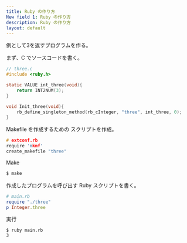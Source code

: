 ```yaml
---
title: Ruby の作り方
New field 1: Ruby の作り方
description: Ruby の作り方
layout: default
---
```


例として3を返すプログラムを作る。

まず、C でソースコードを書く。

```c
// three.c
#include <ruby.h>

static VALUE int_three(void){
    return INT2NUM(3);
}

void Init_three(void){
    rb_define_singleton_method(rb_cInteger, "three", int_three, 0);
}
```

Makefile を作成するための
スクリプトを作成。

```c
# extconf.rb
require 'mkmf'
create_makefile "three"
```


Make

```sh
$ make
```

作成したプログラムを呼び出す Ruby スクリプトを書く。

```rb
# main.rb
require "./three"
p Integer.three
```

実行

```
$ ruby main.rb
3
```
